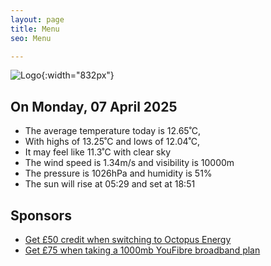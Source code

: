 ```yaml
---
layout: page
title: Menu
seo: Menu

---
```


![Logo](/images/logo.jpg){:width="832px"}

<!-- weather_marker starts -->
## On Monday, 07 April 2025

- The average temperature today is 12.65˚C,
- With highs of 13.25˚C and lows of 12.04˚C,
- It may feel like 11.3˚C with clear sky
- The wind speed is 1.34m/s and visibility is 10000m
- The pressure is 1026hPa and humidity is 51%
- The sun will rise at 05:29 and set at 18:51

<!-- weather_marker ends -->

## Sponsors

- [Get £50 credit when switching to Octopus Energy](https://bit.ly/3oD1nnS)
- [Get £75 when taking a 1000mb YouFibre broadband plan](https://aklam.io/91zWhU?)



